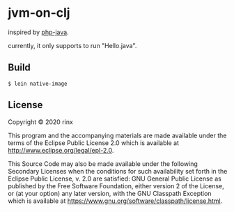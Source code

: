 # jvm-on-clj

inspired by [php-java](https://github.com/php-java/php-java).

currently, it only supports to run "Hello.java".

## Build

    $ lein native-image

## License

Copyright © 2020 rinx

This program and the accompanying materials are made available under the
terms of the Eclipse Public License 2.0 which is available at
http://www.eclipse.org/legal/epl-2.0.

This Source Code may also be made available under the following Secondary
Licenses when the conditions for such availability set forth in the Eclipse
Public License, v. 2.0 are satisfied: GNU General Public License as published by
the Free Software Foundation, either version 2 of the License, or (at your
option) any later version, with the GNU Classpath Exception which is available
at https://www.gnu.org/software/classpath/license.html.
